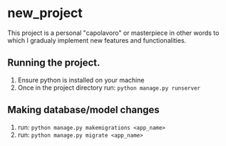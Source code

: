 # new_project

This project is a personal "capolavoro" or masterpiece in other words to which I gradualy implement new features and functionalities.

## Running the project.

1. Ensure python is installed on your machine
2. Once in the project directory run: `python manage.py runserver`

## Making database/model changes

1. run: `python manage.py makemigrations <app_name>`
2. run: `python manage.py migrate <app_name>`
